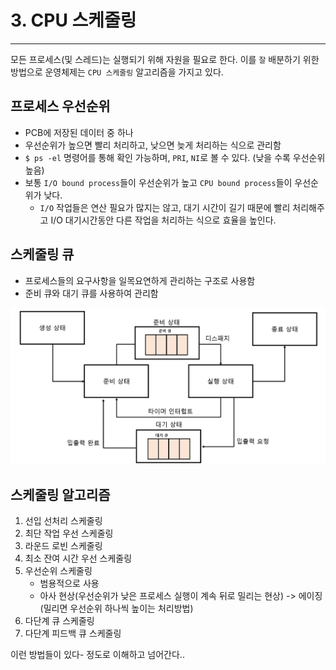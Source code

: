 # 3. CPU 스케줄링

---

모든 프로세스(및 스레드)는 실행되기 위해 자원을 필요로 한다.
이를 `잘` 배분하기 위한 방법으로 운영체제는 `CPU 스케줄링` 알고리즘을 가지고 있다.

## 프로세스 우선순위

- PCB에 저장된 데이터 중 하나
- 우선순위가 높으면 빨리 처리하고, 낮으면 늦게 처리하는 식으로 관리함
- `$ ps -el` 명령어를 통해 확인 가능하며, `PRI`, `NI`로 볼 수 있다. (낮을 수록 우선순위 높음)
- 보통 `I/O bound process`들이 우선순위가 높고 `CPU bound process`들이 우선순위가 낮다.
  - `I/O` 작업들은 연산 필요가 많지는 않고, 대기 시간이 길기 때문에 빨리 처리해주고 I/O 대기시간동안 다른 작업을 처리하는 식으로 효율을 높인다.

## 스케줄링 큐

- 프로세스들의 요구사항을 일목요연하게 관리하는 구조로 사용함
- 준비 큐와 대기 큐를 사용하여 관리함

![img.png](img.png)

## 스케줄링 알고리즘

1. 선입 선처리 스케줄링
2. 최단 작업 우선 스케줄링
3. 라운드 로빈 스케줄링
4. 최소 잔여 시간 우선 스케줄링
5. 우선순위 스케줄링
   - 범용적으로 사용
   - 아사 현상(우선순위가 낮은 프로세스 실행이 계속 뒤로 밀리는 현상) -> 에이징(밀리면 우선순위 하나씩 높이는 처리방법)
6. 다단계 큐 스케줄링
7. 다단계 피드백 큐 스케줄링

이런 방법들이 있다- 정도로 이해하고 넘어간다..

